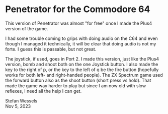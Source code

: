 # Penetrator for the Commodore 64  
  
This version of Penetrator was almost "for free" once I made the Plus4 version of the game.  
  
I had some trouble coming to grips with doing audio on the C64 and even though I managed it technically, it will be clear that doing audio is not my forte.  I guess this is passable, but not great.  
  
The joystick, if used, goes in Port 2.  I made this version, just like the Plus4 version, bomb and shoot both on the one Joystick button.  I also made the key to the right of p, or the key to the left of q be the fire button (hopefully works for both left- and right-handed people).  The ZX Spectrum game used the forward button also as the shoot button (short press vs hold).  That made the game way harder to play but since I am now old with slow reflexes, I need all the help I can get.  
  
Stefan Wessels  
Nov 5, 2023
